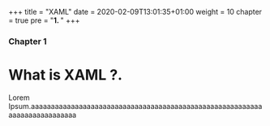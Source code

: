 +++
title = "XAML"
date = 2020-02-09T13:01:35+01:00
weight = 10
chapter = true
pre = "<b>1. </b>"
+++

### Chapter 1

# What is XAML ?. 

Lorem Ipsum.aaaaaaaaaaaaaaaaaaaaaaaaaaaaaaaaaaaaaaaaaaaaaaaaaaaaaaaaaaaaaaaaaaaaaaaaaaa